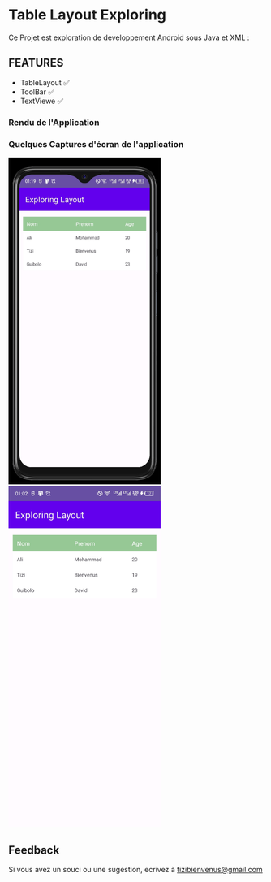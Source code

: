 
# Table Layout Exploring


Ce Projet est exploration de developpement Android sous Java et XML :



## FEATURES

- TableLayout ✅
- ToolBar ✅
- TextViewe ✅

### Rendu de l'Application

### Quelques Captures d'écran de l'application

<p align="left">
<img width="300" alt="Table Layout" src="https://github.com/tizibienvenus/Table_Layout/blob/main/Screenshot_20231118-011931.jpg"/>
<img width="300" alt="Table Layout" src="https://github.com/tizibienvenus/Table_Layout/blob/main/Table_Layout.jpg"/>


## Feedback

Si vous avez un souci ou une sugestion, ecrivez à tizibienvenus@gmail.com
